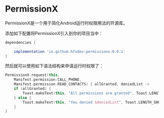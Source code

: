 # PermissionX

PermissionX是一个用于简化Android运行时权限用法的开源库。

添加如下配置将PermissionX引入到你的项目当中：

```groovy
dependencies {
    ...
    implementation 'io.github.hfxdev:permissionx:0.0.1'
}
```

然后就可以使用如下语法结构来申请运行时权限了：

```kotlin
PermissionX.request(this,
    Manifest.permission.CALL_PHONE,
    Manifest.permission.READ_CONTACTS) { allGranted, deniedList ->
    if (allGranted) {
        Toast.makeText(this, "All permissions are granted", Toast.LENGTH_SHORT).show()
    } else {
        Toast.makeText(this, "You denied $deniedList", Toast.LENGTH_SHORT).show()
    }
}
```